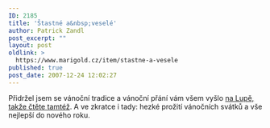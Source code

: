 ```yaml
---
ID: 2185
title: 'Štastné a&nbsp;veselé'
author: Patrick Zandl
post_excerpt: ""
layout: post
oldlink: >
  https://www.marigold.cz/item/stastne-a-vesele
published: true
post_date: 2007-12-24 12:02:27
---
```

Přidržel jsem se vánoční tradice a vánoční přání vám všem vyšlo <a href="http://www.lupa.cz/clanky/vanocni-loupeni/">na Lupě, takže čtěte tamtéž</a>. A ve zkratce i tady: hezké prožití vánočních svátků a vše nejlepší do nového roku.